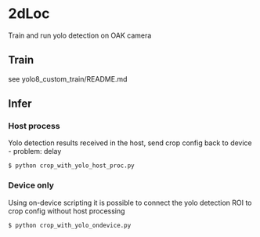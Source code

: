 # 2dLoc
Train and run yolo detection on OAK camera

## Train
see yolo8_custom_train/README.md

## Infer
### Host process
Yolo detection results received in the host, send crop config back to device - problem: delay
```
$ python crop_with_yolo_host_proc.py
```

### Device only
Using on-device scripting it is possible to connect the yolo detection ROI to crop config without host processing
```
$ python crop_with_yolo_ondevice.py
```
